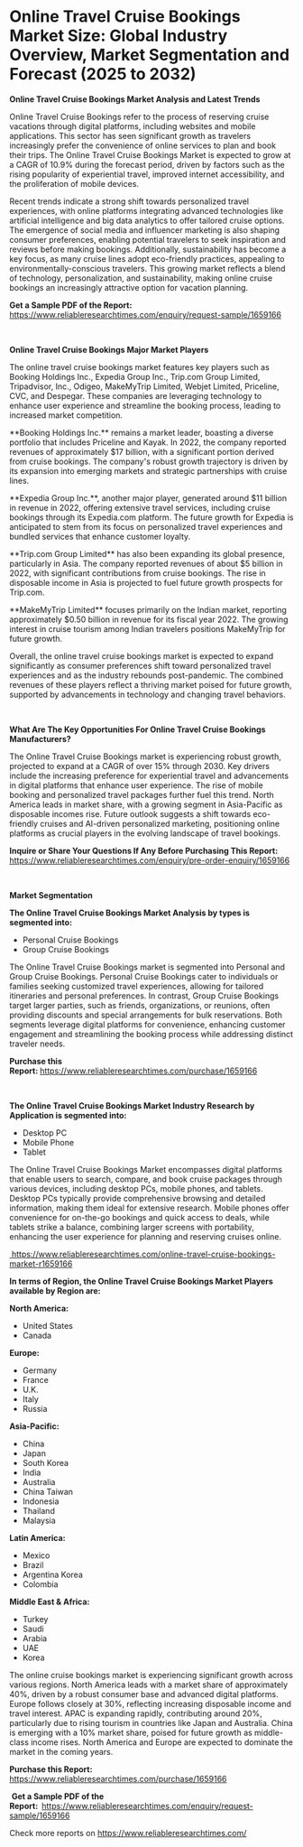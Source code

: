<p><h1>Online Travel Cruise Bookings Market Size: Global Industry Overview, Market Segmentation and Forecast (2025 to 2032)</h1></p><p><strong>Online Travel Cruise Bookings Market Analysis and Latest Trends</strong></p>
<p><p>Online Travel Cruise Bookings refer to the process of reserving cruise vacations through digital platforms, including websites and mobile applications. This sector has seen significant growth as travelers increasingly prefer the convenience of online services to plan and book their trips. The Online Travel Cruise Bookings Market is expected to grow at a CAGR of 10.9% during the forecast period, driven by factors such as the rising popularity of experiential travel, improved internet accessibility, and the proliferation of mobile devices. </p><p>Recent trends indicate a strong shift towards personalized travel experiences, with online platforms integrating advanced technologies like artificial intelligence and big data analytics to offer tailored cruise options. The emergence of social media and influencer marketing is also shaping consumer preferences, enabling potential travelers to seek inspiration and reviews before making bookings. Additionally, sustainability has become a key focus, as many cruise lines adopt eco-friendly practices, appealing to environmentally-conscious travelers. This growing market reflects a blend of technology, personalization, and sustainability, making online cruise bookings an increasingly attractive option for vacation planning.</p></p>
<p><strong>Get a Sample PDF of the Report:&nbsp;</strong> <a href="https://www.reliableresearchtimes.com/enquiry/request-sample/1659166?utm_campaign=3101&utm_medium=2&utm_source=Github&utm_content=ia&utm_term=23032025&utm_id=online-travel-cruise-bookings">https://www.reliableresearchtimes.com/enquiry/request-sample/1659166</a></p>
<p>&nbsp;</p>
<p><strong>Online Travel Cruise Bookings Major Market Players</strong></p>
<p><p>The online travel cruise bookings market features key players such as Booking Holdings Inc., Expedia Group Inc., Trip.com Group Limited, Tripadvisor, Inc., Odigeo, MakeMyTrip Limited, Webjet Limited, Priceline, CVC, and Despegar. These companies are leveraging technology to enhance user experience and streamline the booking process, leading to increased market competition.</p><p>**Booking Holdings Inc.** remains a market leader, boasting a diverse portfolio that includes Priceline and Kayak. In 2022, the company reported revenues of approximately $17 billion, with a significant portion derived from cruise bookings. The company's robust growth trajectory is driven by its expansion into emerging markets and strategic partnerships with cruise lines.</p><p>**Expedia Group Inc.**, another major player, generated around $11 billion in revenue in 2022, offering extensive travel services, including cruise bookings through its Expedia.com platform. The future growth for Expedia is anticipated to stem from its focus on personalized travel experiences and bundled services that enhance customer loyalty.</p><p>**Trip.com Group Limited** has also been expanding its global presence, particularly in Asia. The company reported revenues of about $5 billion in 2022, with significant contributions from cruise bookings. The rise in disposable income in Asia is projected to fuel future growth prospects for Trip.com.</p><p>**MakeMyTrip Limited** focuses primarily on the Indian market, reporting approximately $0.50 billion in revenue for its fiscal year 2022. The growing interest in cruise tourism among Indian travelers positions MakeMyTrip for future growth.</p><p>Overall, the online travel cruise bookings market is expected to expand significantly as consumer preferences shift toward personalized travel experiences and as the industry rebounds post-pandemic. The combined revenues of these players reflect a thriving market poised for future growth, supported by advancements in technology and changing travel behaviors.</p></p>
<p>&nbsp;</p>
<p><strong>What Are The Key Opportunities For Online Travel Cruise Bookings Manufacturers?</strong></p>
<p><p>The Online Travel Cruise Bookings market is experiencing robust growth, projected to expand at a CAGR of over 15% through 2030. Key drivers include the increasing preference for experiential travel and advancements in digital platforms that enhance user experience. The rise of mobile booking and personalized travel packages further fuel this trend. North America leads in market share, with a growing segment in Asia-Pacific as disposable incomes rise. Future outlook suggests a shift towards eco-friendly cruises and AI-driven personalized marketing, positioning online platforms as crucial players in the evolving landscape of travel bookings.</p></p>
<p><strong>Inquire or Share Your Questions If Any Before Purchasing This Report:</strong> <a href="https://www.reliableresearchtimes.com/enquiry/pre-order-enquiry/1659166?utm_campaign=3101&utm_medium=2&utm_source=Github&utm_content=ia&utm_term=23032025&utm_id=online-travel-cruise-bookings">https://www.reliableresearchtimes.com/enquiry/pre-order-enquiry/1659166</a></p>
<p>&nbsp;</p>
<p><strong>Market Segmentation</strong></p>
<p><strong>The Online Travel Cruise Bookings Market Analysis by types is segmented into:</strong></p>
<p><ul><li>Personal Cruise Bookings</li><li>Group Cruise Bookings</li></ul></p>
<p><p>The Online Travel Cruise Bookings market is segmented into Personal and Group Cruise Bookings. Personal Cruise Bookings cater to individuals or families seeking customized travel experiences, allowing for tailored itineraries and personal preferences. In contrast, Group Cruise Bookings target larger parties, such as friends, organizations, or reunions, often providing discounts and special arrangements for bulk reservations. Both segments leverage digital platforms for convenience, enhancing customer engagement and streamlining the booking process while addressing distinct traveler needs.</p></p>
<p><strong>Purchase this Report:&nbsp;</strong><a href="https://www.reliableresearchtimes.com/purchase/1659166?utm_campaign=3101&utm_medium=2&utm_source=Github&utm_content=ia&utm_term=23032025&utm_id=online-travel-cruise-bookings">https://www.reliableresearchtimes.com/purchase/1659166</a></p>
<p>&nbsp;</p>
<p><strong>The Online Travel Cruise Bookings Market Industry Research by Application is segmented into:</strong></p>
<p><ul><li>Desktop PC</li><li>Mobile Phone</li><li>Tablet</li></ul></p>
<p><p>The Online Travel Cruise Bookings Market encompasses digital platforms that enable users to search, compare, and book cruise packages through various devices, including desktop PCs, mobile phones, and tablets. Desktop PCs typically provide comprehensive browsing and detailed information, making them ideal for extensive research. Mobile phones offer convenience for on-the-go bookings and quick access to deals, while tablets strike a balance, combining larger screens with portability, enhancing the user experience for planning and reserving cruises online.</p></p>
<p><a href="https://www.reliableresearchtimes.com/online-travel-cruise-bookings-market-r1659166?utm_campaign=3101&utm_medium=2&utm_source=Github&utm_content=ia&utm_term=23032025&utm_id=online-travel-cruise-bookings">&nbsp;https://www.reliableresearchtimes.com/online-travel-cruise-bookings-market-r1659166</a></p>
<p><strong>In terms of Region, the Online Travel Cruise Bookings Market Players available by Region are:</strong></p>
<p>
    <p> <strong> North America: </strong>
        <ul>
            <li>United States</li>
            <li>Canada</li>
        </ul>
        </p> 
    <p> <strong> Europe: </strong>
        <ul>
            <li>Germany</li>
            <li>France</li>
            <li>U.K.</li>
            <li>Italy</li>
            <li>Russia</li>
        </ul>
        </p> 
    <p> <strong> Asia-Pacific: </strong>
        <ul>
            <li>China</li>
            <li>Japan</li>
            <li>South Korea</li>
            <li>India</li>
            <li>Australia</li>
            <li>China Taiwan</li>
            <li>Indonesia</li>
            <li>Thailand</li>
            <li>Malaysia</li>
        </ul>
        </p> 
    <p> <strong> Latin America: </strong>
        <ul>
            <li>Mexico</li>
            <li>Brazil</li>
            <li>Argentina Korea</li>
            <li>Colombia</li>
        </ul>
        </p> 
    <p> <strong> Middle East & Africa: </strong>
        <ul>
            <li>Turkey</li>
            <li>Saudi</li>
            <li>Arabia</li>
            <li>UAE</li>
            <li>Korea</li>
        </ul>
    </p>
    </p>
<p><p>The online cruise bookings market is experiencing significant growth across various regions. North America leads with a market share of approximately 40%, driven by a robust consumer base and advanced digital platforms. Europe follows closely at 30%, reflecting increasing disposable income and travel interest. APAC is expanding rapidly, contributing around 20%, particularly due to rising tourism in countries like Japan and Australia. China is emerging with a 10% market share, poised for future growth as middle-class income rises. North America and Europe are expected to dominate the market in the coming years.</p></p>
<p><strong>Purchase this Report: </strong><a href="https://www.reliableresearchtimes.com/purchase/1659166?utm_campaign=3101&utm_medium=2&utm_source=Github&utm_content=ia&utm_term=23032025&utm_id=online-travel-cruise-bookings">https://www.reliableresearchtimes.com/purchase/1659166</a></p>
<p>&nbsp;<strong>Get a Sample PDF of the Report:&nbsp;&nbsp;</strong><a href="https://www.reliableresearchtimes.com/enquiry/request-sample/1659166?utm_campaign=3101&utm_medium=2&utm_source=Github&utm_content=ia&utm_term=23032025&utm_id=online-travel-cruise-bookings">https://www.reliableresearchtimes.com/enquiry/request-sample/1659166</a></p>
<p><strong></strong></p>
<p>Check more reports on <a href="https://www.reliableresearchtimes.com/?utm_campaign=3101&utm_medium=2&utm_source=Github&utm_content=ia&utm_term=23032025&utm_id=online-travel-cruise-bookings">https://www.reliableresearchtimes.com/</a></p>